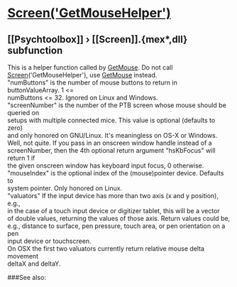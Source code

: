 # [Screen('GetMouseHelper')](Screen-GetMouseHelper) 
## [[Psychtoolbox]] &#8250; [[Screen]].{mex*,dll} subfunction


This is a helper function called by [GetMouse](GetMouse).  Do not call  
[Screen](Screen)('GetMouseHelper'), use [GetMouse](GetMouse) instead.  
"numButtons" is the number of mouse buttons to return in buttonValueArray. 1 <=  
numButtons <= 32. Ignored on Linux and Windows.  
"screenNumber" is the number of the PTB screen whose mouse should be queried on  
setups with multiple connected mice. This value is optional (defaults to zero)  
and only honored on GNU/Linux. It's meaningless on OS-X or Windows.  
Well, not quite. If you pass in an onscreen window handle instead of a  
screenNumber, then the 4th optional return argument "hsKbFocus" will return 1 if  
the given onscreen window has keyboard input focus, 0 otherwise.  
"mouseIndex" is the optional index of the (mouse)pointer device. Defaults to  
system pointer. Only honored on Linux.  
"valuators" If the input device has more than two axis (x and y position), e.g.,  
in the case of a touch input device or digitizer tablet, this will be a vector  
of double values, returning the values of those axis. Return values could be,  
e.g., distance to surface, pen pressure, touch area, or pen orientation on a pen  
input device or touchscreen.  
On OSX the first two valuators currently return relative mouse delta movement  
deltaX and deltaY.  
  


###See also:

